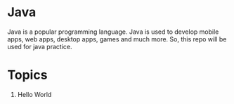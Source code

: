 # Java
Java is a popular programming language. Java is used to develop mobile apps, web apps, desktop apps, games and much more. So, this repo will be used for java practice.

# Topics
1. Hello World

